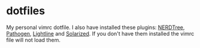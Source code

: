 # dotfiles
My personal vimrc dotfile.
I also have installed these plugins: [NERDTree](https://github.com/scrooloose/nerdtree), [Pathogen](https://github.com/tpope/vim-pathogen), [Lightline](https://github.com/itchyny/lightline.vim) and [Solarized](https://github.com/altercation/solarized).
If you don't have them installed the vimrc file will not load them.

